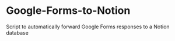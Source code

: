 # Google-Forms-to-Notion
Script to automatically forward Google Forms responses to a Notion database
